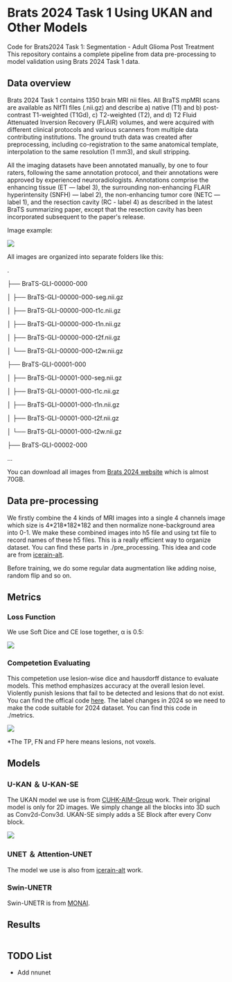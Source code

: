 # Brats 2024 Task 1 Using UKAN and Other Models
Code for Brats2024 Task 1: Segmentation - Adult Glioma Post Treatment
This repository contains a complete pipeline from data pre-processing to model validation using Brats 2024 Task 1 data.

## Data overview
Brats 2024 Task 1 contains 1350 brain MRI nii files. All BraTS mpMRI scans are available as NIfTI files (.nii.gz) and describe a) native (T1) and b) post-contrast T1-weighted (T1Gd), c) T2-weighted (T2), and d) T2 Fluid Attenuated Inversion Recovery (FLAIR) volumes, and were acquired with different clinical protocols and various scanners from multiple data contributing institutions. The ground truth data was created after preprocessing, including co-registration to the same anatomical template, interpolation to the same resolution (1 mm3), and skull stripping.

All the imaging datasets have been annotated manually, by one to four raters, following the same annotation protocol, and their annotations were approved by experienced neuroradiologists. Annotations comprise the enhancing tissue (ET — label 3), the surrounding non-enhancing FLAIR hyperintensity (SNFH) — label 2), the non-enhancing tumor core (NETC — label 1), and the resection cavity (RC - label 4) as described in the latest BraTS summarizing paper, except that the resection cavity has been incorporated subsequent to the paper's release.

Image example:

![](https://github.com/TianzeTang0504/brats24/blob/main/pngs/datanii.png)

All images are organized into separate folders like this:

.

├── BraTS-GLI-00000-000

│   ├── BraTS-GLI-00000-000-seg.nii.gz

│   ├── BraTS-GLI-00000-000-t1c.nii.gz

│   ├── BraTS-GLI-00000-000-t1n.nii.gz

│   ├── BraTS-GLI-00000-000-t2f.nii.gz

│   └── BraTS-GLI-00000-000-t2w.nii.gz

├── BraTS-GLI-00001-000

│   ├── BraTS-GLI-00001-000-seg.nii.gz

│   ├── BraTS-GLI-00001-000-t1c.nii.gz

│   ├── BraTS-GLI-00001-000-t1n.nii.gz

│   ├── BraTS-GLI-00001-000-t2f.nii.gz

│   └── BraTS-GLI-00001-000-t2w.nii.gz

├── BraTS-GLI-00002-000

...

You can download all images from [Brats 2024 website](https://www.synapse.org/Synapse:syn53708249/wiki/627500) which is almost 70GB.

## Data pre-processing

We firstly combine the 4 kinds of MRI images into a single 4 channels image which size is 4\*218\*182\*182 and then normalize none-background area into 0-1. We make these combined images into h5 file and using txt file to record names of these h5 files. This is a really efficient way to organize dataset. You can find these parts in ./pre_processing. This idea and code are from [icerain-alt](https://github.com/icerain-alt/brats-unet).

Before training, we do some regular data augmentation like adding noise, random flip and so on.

## Metrics

### Loss Function

We use Soft Dice and CE lose together, α is 0.5:

![](https://github.com/TianzeTang0504/Brats-2024-Task1/blob/main/pngs/loss.png)

### Competetion Evaluating

This competetion use lesion-wise dice and hausdorff distance to evaluate models. This method emphasizes accuracy at the overall lesion level. Violently punish lesions that fail to be detected and lesions that do not exist. You can find the offical code [here](https://github.com/rachitsaluja/BraTS-2023-Metrics/tree/main). The label changes in 2024 so we need to make the code suitable for 2024 dataset. You can find this code in ./metrics.

![](https://github.com/TianzeTang0504/Brats-2024-Task1/blob/main/pngs/lesion.png)

*The TP, FN and FP here means lesions, not voxels.

## Models

### U-KAN ＆ U-KAN-SE

The UKAN model we use is from [CUHK-AIM-Group](https://github.com/CUHK-AIM-Group/U-KAN) work. Their original model is only for 2D images. We simply change all the blocks into 3D such as Conv2d-Conv3d. UKAN-SE simply adds a SE Block after every Conv block.

![](https://github.com/TianzeTang0504/Brats-2024-Task1/blob/main/pngs/ukan_structure.png)

### UNET ＆ Attention-UNET

The model we use is also from [icerain-alt](https://github.com/icerain-alt/brats-unet) work.

### Swin-UNETR

Swin-UNETR is from [MONAI](https://github.com/Project-MONAI/MONAI/tree/dev).

## Results

![]()

## TODO List

- Add nnunet
